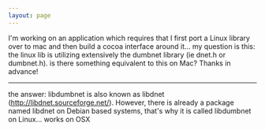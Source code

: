 ```yaml
---
layout: page
---
```



I'm working on an application which requires that I first port a Linux library over to mac and then build a cocoa interface around it...
my question is this:  the linux lib is utilizing extensively the dumbnet library (ie dnet.h or dumbnet.h).  is there something equivalent to this on Mac?
Thanks in advance!


----
the answer:
libdumbnet is also known as libdnet (http://libdnet.sourceforge.net/).
However, there is already a package named libdnet on Debian based
systems, that's why it is called libdumbnet on Linux...  works on OSX
